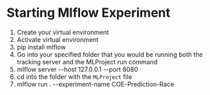 # Starting Mlflow Experiment

1. Create your virtual environment
2. Activate virtual environment
3. pip install mlflow
4. Go into your specified folder that you would be running both the tracking server and the MLProject run command
5. mlflow server --host 127.0.0.1 --port 8080
6. cd into the folder with the `MLProject` file
7. mlflow run . --experiment-name COE-Prediction-Race
